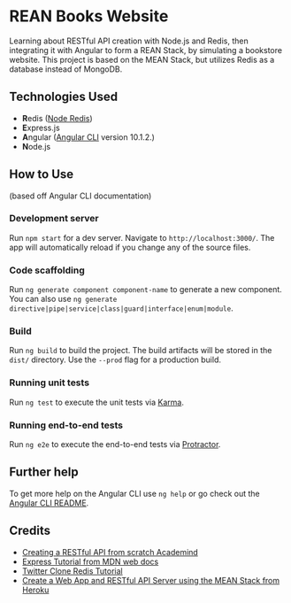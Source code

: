 # REAN Books Website

Learning about RESTful API creation with Node.js and Redis, then integrating it with Angular to form a REAN Stack, by simulating a bookstore website. This project is based on the MEAN Stack, but utilizes Redis as a database instead of MongoDB. 

## Technologies Used
* **R**edis ([Node Redis](https://github.com/NodeRedis/node-redis))
* **E**xpress.js
* **A**ngular ([Angular CLI](https://github.com/angular/angular-cli) version 10.1.2.)
* **N**ode.js

## How to Use
(based off Angular CLI documentation)
### Development server

Run `npm start` for a dev server. Navigate to `http://localhost:3000/`. The app will automatically reload if you change any of the source files.

### Code scaffolding

Run `ng generate component component-name` to generate a new component. You can also use `ng generate directive|pipe|service|class|guard|interface|enum|module`.

### Build

Run `ng build` to build the project. The build artifacts will be stored in the `dist/` directory. Use the `--prod` flag for a production build.

### Running unit tests

Run `ng test` to execute the unit tests via [Karma](https://karma-runner.github.io).

### Running end-to-end tests

Run `ng e2e` to execute the end-to-end tests via [Protractor](http://www.protractortest.org/).

## Further help

To get more help on the Angular CLI use `ng help` or go check out the [Angular CLI README](https://github.com/angular/angular-cli/blob/master/README.md).

## Credits
* [Creating a RESTful API from scratch Academind](https://github.com/academind/node-restful-api-tutorial/tree/05-add-mongodb-and-mongoose)
* [Express Tutorial from MDN web docs](https://developer.mozilla.org/en-US/docs/Learn/Server-side/Express_Nodejs/mongoose#related_documents)
* [Twitter Clone Redis Tutorial](https://redis.io/topics/twitter-clone)
* [Create a Web App and RESTful API Server using the MEAN Stack from Heroku](https://devcenter.heroku.com/articles/mean-apps-restful-api#implement-the-api-endpoints)
